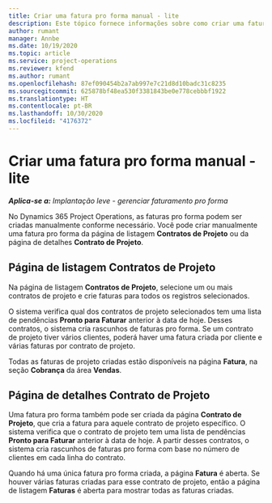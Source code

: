 ```yaml
---
title: Criar uma fatura pro forma manual - lite
description: Este tópico fornece informações sobre como criar uma fatura pro forma manual no Project Operations.
author: rumant
manager: Annbe
ms.date: 10/19/2020
ms.topic: article
ms.service: project-operations
ms.reviewer: kfend
ms.author: rumant
ms.openlocfilehash: 87ef090454b2a7ab997e7c21d8d10badc31c8235
ms.sourcegitcommit: 625878bf48ea530f3381843be0e778cebbbf1922
ms.translationtype: HT
ms.contentlocale: pt-BR
ms.lasthandoff: 10/30/2020
ms.locfileid: "4176372"
---
```

# <a name="create-a-manual-proforma-invoice---lite"></a>Criar uma fatura pro forma manual - lite

_**Aplica-se a:** Implantação leve - gerenciar faturamento pro forma_

No Dynamics 365 Project Operations, as faturas pro forma podem ser criadas manualmente conforme necessário. Você pode criar manualmente uma fatura pro forma da página de listagem **Contratos de Projeto** ou da página de detalhes **Contrato de Projeto**.

##  <a name="project-contracts-list-page"></a>Página de listagem Contratos de Projeto

Na página de listagem **Contratos de Projeto**, selecione um ou mais contratos de projeto e crie faturas para todos os registros selecionados.

O sistema verifica qual dos contratos de projeto selecionados tem uma lista de pendências **Pronto para Faturar** anterior à data de hoje. Desses contratos, o sistema cria rascunhos de faturas pro forma. Se um contrato de projeto tiver vários clientes, poderá haver uma fatura criada por cliente e várias faturas por contrato de projeto.

Todas as faturas de projeto criadas estão disponíveis na página **Fatura**, na seção **Cobrança** da área **Vendas**.

## <a name="project-contract-details-page"></a>Página de detalhes Contrato de Projeto

Uma fatura pro forma também pode ser criada da página **Contrato de Projeto**, que cria a fatura para aquele contrato de projeto específico. O sistema verifica que o contrato de projeto tem uma lista de pendências **Pronto para Faturar** anterior à data de hoje. A partir desses contratos, o sistema cria rascunhos de faturas pro forma com base no número de clientes em cada linha do contrato.

Quando há uma única fatura pro forma criada, a página **Fatura** é aberta. Se houver várias faturas criadas para esse contrato de projeto, então a página de listagem **Faturas** é aberta para mostrar todas as faturas criadas.
